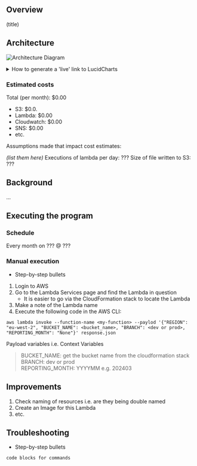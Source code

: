 ## Overview

(title)

## Architecture

![Architecture Diagram]()

<details>
<summary>How to generate a 'live' link to LucidCharts</summary>
<ul>
<li>Click file</li>
<li>Click publish</li>
<li>Select Single Page (PDF / Image)</li>
<ul><li>Select PNG</li></ul>
</details>

### Estimated costs

Total (per month): $0.00
- S3: $0.0.
- Lambda: $0.00
- Cloudwatch: $0.00
- SNS: $0.00
- etc.

Assumptions made that impact cost estimates:

<i>(list them here)</i>
Executions of lambda per day: ???
Size of file written to S3: ???


## Background

...


## Executing the program

### Schedule
Every month on ??? @ ???

### Manual execution
* Step-by-step bullets

1. Login to AWS
2. Go to the Lambda Services page and find the Lambda in question
    - It is easier to go via the CloudFormation stack to locate the Lambda
3. Make a note of the Lambda name
4. Execute the following code in the AWS CLI:

```
aws lambda invoke --function-name <my-function> --paylod '{"REGION": "eu-west-2", "BUCKET_NAME": <bucket_name>, "BRANCH": <dev or prod>, "REPORTING_MONTH": "None"}' response.json
```
Payload variables i.e. Context Variables
> BUCKET_NAME: get the bucket name from the cloudformation stack
> <br>BRANCH: dev or prod
> <br>REPORTING_MONTH: YYYYMM e.g. 202403


## Improvements
1. Check naming of resources i.e. are they being double named
2. Create an Image for this Lambda
3. etc.
 

## Troubleshooting
* Step-by-step bullets
```
code blocks for commands
```





